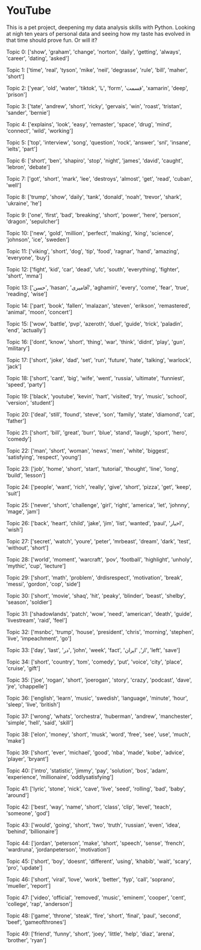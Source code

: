 # YouTube
This is a pet project, deepening my data analysis skills with Python. Looking at nigh ten years of personal data and seeing how my taste has evolved in that time should prove fun. Or will it?


Topic 0:
['show', 'graham', 'change', 'norton', 'daily', 'getting', 'always', 'career', 'dating', 'asked']

Topic 1:
['time', 'real', 'tyson', 'mike', 'neil', 'degrasse', 'rule', 'bill', 'maher', 'short']

Topic 2:
['year', 'old', 'water', 'tiktok', 'با', 'form', 'قسمت', 'xamarin', 'deep', 'prison']

Topic 3:
['tate', 'andrew', 'short', 'ricky', 'gervais', 'win', 'roast', 'tristan', 'sander', 'bernie']

Topic 4:
['explains', 'look', 'easy', 'remaster', 'space', 'drug', 'mind', 'connect', 'wild', 'working']

Topic 5:
['top', 'interview', 'song', 'question', 'rock', 'answer', 'snl', 'insane', 'ielts', 'part']

Topic 6:
['short', 'ben', 'shapiro', 'stop', 'night', 'james', 'david', 'caught', 'lebron', 'debate']

Topic 7:
['got', 'short', 'mark', 'lee', 'destroys', 'almost', 'get', 'read', 'cuban', 'well']

Topic 8:
['trump', 'show', 'daily', 'tank', 'donald', 'noah', 'trevor', 'shark', 'ukraine', 'he']

Topic 9:
['one', 'first', 'bad', 'breaking', 'short', 'power', 'here', 'person', 'dragon', 'sepulcher']

Topic 10:
['new', 'gold', 'million', 'perfect', 'making', 'king', 'science', 'johnson', 'ice', 'sweden']

Topic 11:
['viking', 'short', 'dog', 'tip', 'food', 'ragnar', 'hand', 'amazing', 'everyone', 'buy']

Topic 12:
['fight', 'kid', 'car', 'dead', 'ufc', 'south', 'everything', 'fighter', 'short', 'mma']

Topic 13:
['حسن', 'hasan', 'آقامیری', 'aghamiri', 'every', 'come', 'fear', 'true', 'reading', 'wise']

Topic 14:
['part', 'book', 'fallen', 'malazan', 'steven', 'erikson', 'remastered', 'animal', 'moon', 'concert']

Topic 15:
['wow', 'battle', 'pvp', 'azeroth', 'duel', 'guide', 'trick', 'paladin', 'end', 'actually']

Topic 16:
['dont', 'know', 'short', 'thing', 'war', 'think', 'didnt', 'play', 'gun', 'military']

Topic 17:
['short', 'joke', 'dad', 'set', 'run', 'future', 'hate', 'talking', 'warlock', 'jack']

Topic 18:
['short', 'cant', 'big', 'wife', 'went', 'russia', 'ultimate', 'funniest', 'speed', 'party']

Topic 19:
['black', 'youtube', 'kevin', 'hart', 'visited', 'try', 'music', 'school', 'version', 'student']

Topic 20:
['deal', 'still', 'found', 'steve', 'son', 'family', 'state', 'diamond', 'cat', 'father']

Topic 21:
['short', 'bill', 'great', 'burr', 'blue', 'stand', 'laugh', 'sport', 'hero', 'comedy']

Topic 22:
['man', 'short', 'woman', 'news', 'men', 'white', 'biggest', 'satisfying', 'respect', 'young']

Topic 23:
['job', 'home', 'short', 'start', 'tutorial', 'thought', 'line', 'long', 'build', 'lesson']

Topic 24:
['people', 'want', 'rich', 'really', 'give', 'short', 'pizza', 'get', 'keep', 'suit']

Topic 25:
['never', 'short', 'challenge', 'girl', 'right', 'america', 'let', 'johnny', 'mage', 'jam']

Topic 26:
['back', 'heart', 'child', 'jake', 'jim', 'list', 'wanted', 'paul', 'اخبار', 'wish']

Topic 27:
['secret', 'watch', 'youre', 'peter', 'mrbeast', 'dream', 'dark', 'test', 'without', 'short']

Topic 28:
['world', 'moment', 'warcraft', 'pov', 'football', 'highlight', 'unholy', 'mythic', 'cup', 'lecture']

Topic 29:
['short', 'math', 'problem', 'drdisrespect', 'motivation', 'break', 'messi', 'gordon', 'cop', 'side']

Topic 30:
['short', 'movie', 'shaq', 'hit', 'peaky', 'blinder', 'beast', 'shelby', 'season', 'soldier']

Topic 31:
['shadowlands', 'patch', 'wow', 'need', 'american', 'death', 'guide', 'livestream', 'raid', 'feel']

Topic 32:
['msnbc', 'trump', 'house', 'president', 'chris', 'morning', 'stephen', 'live', 'impeachment', 'go']

Topic 33:
['day', 'last', 'در', 'john', 'week', 'fact', 'از', 'ایران', 'left', 'save']

Topic 34:
['short', 'country', 'tom', 'comedy', 'put', 'voice', 'city', 'place', 'cruise', 'gift']

Topic 35:
['joe', 'rogan', 'short', 'joerogan', 'story', 'crazy', 'podcast', 'dave', 'jre', 'chappelle']

Topic 36:
['english', 'learn', 'music', 'swedish', 'language', 'minute', 'hour', 'sleep', 'live', 'british']

Topic 37:
['wrong', 'whats', 'orchestra', 'huberman', 'andrew', 'manchester', 'simple', 'hell', 'said', 'skill']

Topic 38:
['elon', 'money', 'short', 'musk', 'word', 'free', 'see', 'use', 'much', 'make']

Topic 39:
['short', 'ever', 'michael', 'good', 'nba', 'made', 'kobe', 'advice', 'player', 'bryant']

Topic 40:
['intro', 'statistic', 'jimmy', 'pay', 'solution', 'bos', 'adam', 'experience', 'millionaire', 'oddlysatisfying']

Topic 41:
['lyric', 'stone', 'nick', 'cave', 'live', 'seed', 'rolling', 'bad', 'baby', 'around']

Topic 42:
['best', 'way', 'name', 'short', 'class', 'clip', 'level', 'teach', 'someone', 'god']

Topic 43:
['would', 'going', 'short', 'two', 'truth', 'russian', 'even', 'idea', 'behind', 'billionaire']

Topic 44:
['jordan', 'peterson', 'make', 'short', 'speech', 'sense', 'french', 'wardruna', 'jordanpeterson', 'motivation']

Topic 45:
['short', 'boy', 'doesnt', 'different', 'using', 'khabib', 'wait', 'scary', 'pro', 'update']

Topic 46:
['short', 'viral', 'love', 'work', 'better', 'fyp', 'call', 'soprano', 'mueller', 'report']

Topic 47:
['video', 'official', 'removed', 'music', 'eminem', 'cooper', 'cent', 'college', 'rap', 'anderson']

Topic 48:
['game', 'throne', 'steak', 'fire', 'short', 'final', 'paul', 'second', 'beef', 'gameofthrones']

Topic 49:
['friend', 'funny', 'short', 'joey', 'little', 'help', 'diaz', 'arena', 'brother', 'ryan']

